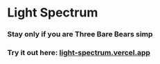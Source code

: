 # Light Spectrum

### Stay only if you are Three Bare Bears simp
### Try it out here: [light-spectrum.vercel.app](https://light-spectrum.vercel.app/)